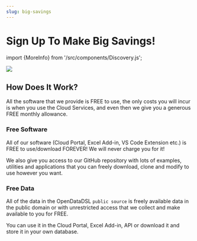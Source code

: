 ```yaml
---
slug: big-savings
---
```


Sign Up To Make Big Savings!
==========================
import {MoreInfo} from '/src/components/Discovery.js';

![](/img/home/big-savings.png)

## How Does It Work?
All the software that we provide is FREE to use, the only costs you will incur is when you use the Cloud Services, 
and even then we give you a generous FREE monthly allowance.

### Free Software
All of our software (Cloud Portal, Excel Add-in, VS Code Extension etc.) is FREE to use/download FOREVER! We will
never charge you for it! 

We also give you access to our GitHub repository with lots of examples, utilities and applications that you can 
freely download, clone and modify to use however you want.

### Free Data
All of the data in the OpenDataDSL `public source` is freely available data in the public domain or with unrestricted access that
we collect and make available to you for FREE.

You can use it in the Cloud Portal, Excel Add-in, API or download it and store it in your own database.
